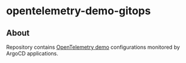 # opentelemetry-demo-gitops

## About

Repository contains [OpenTelemetry demo](https://github.com/open-telemetry/opentelemetry-demo) configurations monitored by ArgoCD applications.